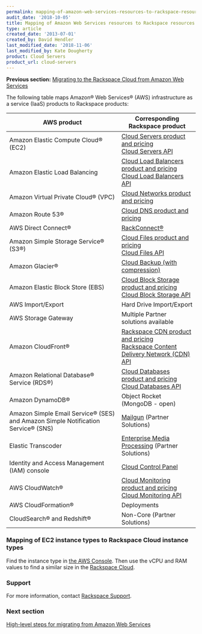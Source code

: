 ```yaml
---
permalink: mapping-of-amazon-web-services-resources-to-rackspace-resources
audit_date: '2018-10-05'
title: Mapping of Amazon Web Services resources to Rackspace resources
type: article
created_date: '2013-07-01'
created_by: David Hendler
last_modified_date: '2018-11-06'
last_modified_by: Kate Dougherty
product: Cloud Servers
product_url: cloud-servers
---
```


**Previous section:** [Migrating to the Rackspace Cloud from Amazon Web Services](https://docs-ospc.rackspace.com/support/how-to/cloud-servers/migrating-to-the-rackspace-cloud-from-amazon-web-services)

The following table maps Amazon&reg; Web Services&reg; (AWS)
infrastructure as a service (IaaS) products to
Rackspace products:

| AWS product | Corresponding Rackspace product |
| --- | --- |
| Amazon Elastic Compute Cloud&reg; (EC2) | [Cloud Servers product and pricing](https://www.rackspace.com/cloud/servers)<br />[Cloud Servers API](https://docs.rackspace.com/docs/cloud-servers/v2/api-reference/) |
| Amazon Elastic Load Balancing | [Cloud Load Balancers product and pricing](https://www.rackspace.com/cloud/load-balancing)<br />[Cloud Load Balancers API](https://docs.rackspace.com/docs/cloud-load-balancers/v1/api-reference/)|
| Amazon Virtual Private Cloud&reg; (VPC) | [Cloud Networks product and pricing](https://www.rackspace.com/cloud/networks) |
| Amazon Route 53&reg; | [Cloud DNS product and pricing](https://www.rackspace.com/cloud/dns) |
| AWS Direct Connect&reg; | [RackConnect&reg;](https://www.rackspace.com/cloud/hybrid/rackconnect) |
| Amazon Simple Storage Service&reg; (S3&reg;) | [Cloud Files product and pricing](https://www.rackspace.com/cloud/files)<br />[Cloud Files API](https://docs.rackspace.com/docs/cloud-files/v1/api-reference/) |
| Amazon Glacier&reg; | [Cloud Backup (with compression)](https://www.rackspace.com/cloud/backup) |
| Amazon Elastic Block Store (EBS) | [Cloud Block Storage product and pricing](https://www.rackspace.com/cloud/block-storage)<br />[Cloud Block Storage API](https://docs.rackspace.com/docs/cloud-block-storage/v1/api-reference/) |
| AWS Import/Export | Hard Drive Import/Export |
| AWS Storage Gateway | Multiple Partner solutions available |
| Amazon CloudFront&reg; | [Rackspace CDN product and pricing](https://www.rackspace.com/cloud/cdn-content-delivery-network)<br />[Rackspace Content Delivery Network (CDN) API](https://docs.rackspace.com/docs/cdn/v1/api-reference/) |
| Amazon Relational Database&reg; Service (RDS&reg;) | [Cloud Databases product and pricing](https://www.rackspace.com/cloud/databases)<br />[Cloud Databases API](https://docs.rackspace.com/docs/cloud-databases/v1/api-reference/) |
| Amazon DynamoDB&reg; | Object Rocket (MongoDB - open) |
| Amazon Simple Email Service&reg; (SES) and Amazon Simple Notification Service&reg; (SNS) | [Mailgun](https://www.mailgun.com/) (Partner Solutions) |
| Elastic Transcoder | [Enterprise Media Processing](https://www.encoding.com/) (Partner Solutions) |
| Identity and Access Management (IAM) console | [Cloud Control Panel](https://login.rackspace.com) |
| AWS CloudWatch&reg; | [Cloud Monitoring product and pricing](https://www.rackspace.com/cloud/monitoring)<br />[Cloud Monitoring API](https://docs.rackspace.com/docs/cloud-monitoring/v1/api-reference/)  |
| AWS CloudFormation&reg; | Deployments |
| CloudSearch&reg; and Redshift&reg; | Non-Core (Partner Solutions) |

### Mapping of EC2 instance types to Rackspace Cloud instance types

Find the instance type in [the AWS Console](https://aws.amazon.com/ec2/instance-types/). Then use the vCPU and RAM values to find a similar size in the [Rackspace Cloud](https://www.rackspace.com/cloud/servers/pricing).

### Support

For more information, contact
[Rackspace Support](https://www.rackspace.com/support).

### Next section

[High-level steps for migrating from Amazon Web Services](https://docs-ospc.rackspace.com/support/how-to/cloud-servers/high-level-steps-for-migrating-from-amazon-web-services)
